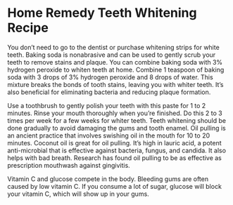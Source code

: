 # Home Remedy Teeth Whitening Recipe

You don’t need to go to the dentist or purchase whitening strips for white teeth. Baking soda is nonabrasive and can be used to gently scrub your teeth to remove stains and plaque. You can combine baking soda with 3% hydrogen peroxide to whiten teeth at home. Combine 1 teaspoon of baking soda with 3 drops of 3% hydrogen peroxide and 8 drops of water. This mixture breaks the bonds of tooth stains, leaving you with whiter teeth. It’s also beneficial for eliminating bacteria and reducing plaque formation.

Use a toothbrush to gently polish your teeth with this paste for 1 to 2 minutes. Rinse your mouth thoroughly when you’re finished. Do this 2 to 3 times per week for a few weeks for whiter teeth. Teeth whitening should be done gradually to avoid damaging the gums and tooth enamel. Oil pulling is an ancient practice that involves swishing oil in the mouth for 10 to 20 minutes. Coconut oil is great for oil pulling. It’s high in lauric acid, a potent anti-microbial that is effective against bacteria, fungus, and candida. It also helps with bad breath. Research has found oil pulling to be as effective as prescription mouthwash against gingivitis.

Vitamin C and glucose compete in the body. Bleeding gums are often caused by low vitamin C. If you consume a lot of sugar, glucose will block your vitamin C, which will show up in your gums.